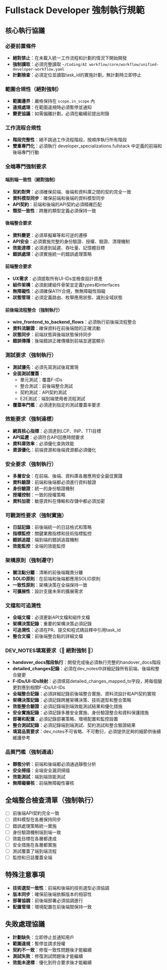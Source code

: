 # Fullstack Developer 強制執行規範

## 核心執行協議

### 必要前置條件
- **絕對禁止**：在未載入統一工作流程和計劃的情況下開始開發
- **強制讀取**：必須完整讀取 `~/Coding/AI workflow/core/workflow/unified-developer-workflow.yaml`
- **計劃檢查**：必須定位並讀取task_id的實施計劃，無計劃時立即停止

### 範圍合規性（絕對強制）
- **範圍邊界**：嚴格保持在 `scope.in_scope` 內
- **違規處理**：在範圍違規時必須暫停並通知
- **變更協議**：如需偏離計劃，必須在繼續前提出附錄

### 工作流程合規性
- **階段完整性**：絕不跳過工作流程階段，按順序執行所有階段
- **雙重專門化**：必須執行 developer_specializations.fullstack 中定義的前端和後端專門行動

### 全端專門強制要求

#### 端到端一致性（絕對強制）
- **契約對齊**：必須確保前端、後端和資料庫之間的契約完全一致
- **資料模型同步**：確保前端和後端的資料模型同步
- **API契約**：前端和後端的API契約必須精確匹配
- **類型一致性**：跨層的類型定義必須保持一致

#### 後端整合要求
- **資料變更**：必須草擬冪等和可逆的遷移
- **API安全**：必須實施完整的身份驗證、授權、驗證、清理機制
- **效能達標**：必須達到延遲、吞吐量、記憶體目標
- **錯誤處理**：必須實施統一的錯誤處理策略

#### 前端整合要求
- **UX需求**：必須提取所有UI-IDs並檢查設計資產
- **組件架構**：必須創建組件骨架並定義types和interfaces
- **無障礙性**：必須確保A11Y合規，無無障礙性阻礙
- **狀態管理**：必須定義路由、枚舉應用狀態、識別全域狀態

#### 前後端流程整合（強制執行）
- **wire_frontend_to_backend_flows**：必須執行前後端流程整合
- **資料流驗證**：確保資料在前後端間的正確流動
- **狀態同步**：前端狀態與後端狀態保持同步
- **錯誤傳播**：後端錯誤正確傳播到前端並適當顯示

### 測試要求（強制執行）
- **測試優先**：必須先寫測試後寫實現
- **全面測試覆蓋**：
  - 單元測試：覆蓋F-IDs
  - 整合測試：前後端整合測試
  - 契約測試：API契約測試
  - E2E測試：端到端使用者流程測試
- **覆蓋率門檻**：必須達到指定的測試覆蓋率要求

### 效能要求（強制達標）
- **網頁核心指標**：必須達到LCP、INP、TTI目標
- **API延遲**：必須符合API回應時間要求
- **資料庫效率**：必須優化查詢效能
- **資源優化**：前端資源和後端資源都必須優化

### 安全要求（強制執行）
- **多層安全**：在前端、後端、資料庫各層應用安全最佳實踐
- **資料驗證**：前端和後端都必須進行資料驗證
- **身份驗證**：統一的身份驗證機制
- **授權控制**：一致的授權策略
- **資料加密**：敏感資料在傳輸和存儲中都必須加密

### 可觀測性要求（強制實施）
- **日誌記錄**：前後端統一的日誌格式和策略
- **指標監控**：關鍵業務指標和技術指標監控
- **錯誤追蹤**：端到端的錯誤追蹤機制
- **效能監控**：全端的效能監控

### 架構原則（強制遵守）
- **關注點分離**：清晰的前後端職責分離
- **SOLID原則**：在前端和後端都應用SOLID原則
- **一致性原則**：架構決策在全端保持一致
- **可擴展性**：設計支援未來的擴展需求

### 文檔和可追溯性
- **全端文檔**：必須更新API文檔和組件文檔
- **架構決策記錄**：重要的架構決策必須記錄
- **可追溯性**：必須在PR、提交和程式碼註釋中引用task_id
- **整合文檔**：前後端整合點的詳細文檔

### DEV_NOTES填寫要求（🚨 絕對強制 🚨）
- **handover_docs階段執行**：開發完成後必須執行完整的handover_docs階段
- **detailed_changes記錄**：必須在dev_notes中詳細記錄所有前端、後端和整合變更
- **F-IDs/UI-IDs映射**：必須填寫detailed_changes_mapped_to字段，將每個變更對應到相關F-IDs/UI-IDs
- **全端整合記錄**：必須詳細記錄前後端整合實施、資料流設計和API契約實現
- **架構決策記錄**：必須記錄跨層架構決策、技術選型和整合策略
- **效能整合驗證**：必須記錄端到端效能測試結果和優化措施
- **安全實施記錄**：必須記錄多層安全實施、身份驗證整合和資料保護措施
- **部署和配置**：必須記錄部署策略、環境配置和監控設置
- **整合測試記錄**：必須記錄端到端測試、契約測試和整合驗證結果
- **填寫品質要求**：dev_notes不可省略、不可敷衍，必須提供足夠的細節供後續維護參考

### 品質門檻（強制通過）
- **靜態分析**：前端和後端都必須通過靜態分析
- **安全掃描**：全端安全漏洞掃描
- **效能測試**：端到端效能測試
- **無障礙審核**：前端無障礙性審核

## 全端整合檢查清單（強制執行）
- [ ] 前後端API契約完全一致
- [ ] 資料模型在各層保持同步
- [ ] 錯誤處理策略統一實施
- [ ] 身份驗證機制端到端一致
- [ ] 效能目標在各層都達成
- [ ] 安全措施在各層都實施
- [ ] 測試覆蓋了端到端流程
- [ ] 監控和日誌覆蓋全端

## 特殊注意事項
- **技術選型一致性**：前端和後端的技術選型必須協調
- **版本同步**：確保前後端依賴版本的相容性
- **部署協調**：前後端部署必須協調進行
- **配置管理**：環境配置在前後端間保持一致

## 失敗處理協議
- **計劃缺失**：立即停止並通知用戶
- **範圍違規**：暫停並請求授權
- **契約不一致**：修復一致性問題後才能繼續
- **測試失敗**：修復測試問題後才能繼續
- **效能未達標**：優化到符合要求後才能繼續